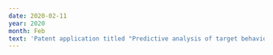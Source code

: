 ```yaml
---
date: 2020-02-11
year: 2020
month: Feb
text: 'Patent application titled "Predictive analysis of target behaviors utilizing RNN-based user embeddings" granted. <a href="https://patents.google.com/patent/US10558852B2/en">(Link)</a>'
---
```

